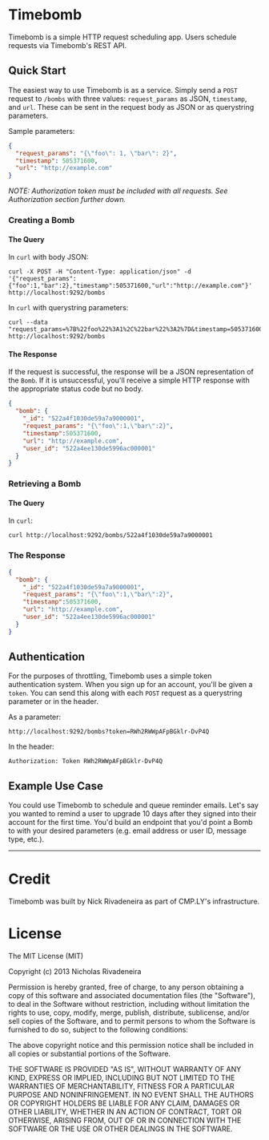 # Timebomb
Timebomb is a simple HTTP request scheduling app. Users schedule requests via Timebomb's REST API.

## Quick Start
The easiest way to use Timebomb is as a service. Simply send a `POST` request to `/bombs` with three values: `request_params` as JSON, `timestamp`, and `url`. These can be sent in the request body as JSON or as querystring parameters.

Sample parameters:
``` json
{
  "request_params": "{\"foo\": 1, \"bar\": 2}",
  "timestamp": 505371600,
  "url": "http://example.com"
}
```
*NOTE: Authorization token must be included with all requests. See Authorization section further down.*

### Creating a Bomb
#### The Query

In `curl` with body JSON:
``` shell
curl -X POST -H "Content-Type: application/json" -d '{"request_params":{"foo":1,"bar":2},"timestamp":505371600,"url":"http://example.com"}' http://localhost:9292/bombs
```
In `curl` with querystring parameters:
``` shell
curl --data "request_params=%7B%22foo%22%3A1%2C%22bar%22%3A2%7D&timestamp=505371600&url=http%3A%2F%2Fexample.com" http://localhost:9292/bombs
```
#### The Response
If the request is successful, the response will be a JSON representation of the `Bomb`. If it is unsuccessful, you'll receive a simple HTTP response with the appropriate status code but no body.
``` json
{
  "bomb": {
    "_id": "522a4f1030de59a7a9000001",
    "request_params": "{\"foo\":1,\"bar\":2}",
    "timestamp":505371600,
    "url": "http://example.com",
    "user_id": "522a4ee130de5996ac000001"
  }
}
```
### Retrieving a Bomb
#### The Query

In `curl`:
``` shell
curl http://localhost:9292/bombs/522a4f1030de59a7a9000001
```

### The Response
``` json
{
  "bomb": {
    "_id": "522a4f1030de59a7a9000001",
    "request_params": "{\"foo\":1,\"bar\":2}",
    "timestamp":505371600,
    "url": "http://example.com",
    "user_id": "522a4ee130de5996ac000001"
  }
}
```


## Authentication
For the purposes of throttling,  Timebomb uses a simple token authentication system. When you sign up for an account, you'll be given a `token`. You can send this along with each `POST` request as a querystring parameter or in the header.

As a parameter:
```
http://localhost:9292/bombs?token=RWh2RWWpAFpBGklr-DvP4Q
```

In the header:
```
Authorization: Token RWh2RWWpAFpBGklr-DvP4Q
```

## Example Use Case
You could use Timebomb to schedule and queue reminder emails. Let's say you wanted to remind a user to upgrade 10 days after they signed into their account for the first time. You'd build an endpoint that you'd point a Bomb to with your desired parameters (e.g. email address or user ID, message type, etc.).


*****
# Credit
Timebomb was built by Nick Rivadeneira as part of CMP.LY's infrastructure.

# License
The MIT License (MIT)

Copyright (c) 2013 Nicholas Rivadeneira

Permission is hereby granted, free of charge, to any person obtaining a copy of
this software and associated documentation files (the "Software"), to deal in
the Software without restriction, including without limitation the rights to
use, copy, modify, merge, publish, distribute, sublicense, and/or sell copies of
the Software, and to permit persons to whom the Software is furnished to do so,
subject to the following conditions:

The above copyright notice and this permission notice shall be included in all
copies or substantial portions of the Software.

THE SOFTWARE IS PROVIDED "AS IS", WITHOUT WARRANTY OF ANY KIND, EXPRESS OR
IMPLIED, INCLUDING BUT NOT LIMITED TO THE WARRANTIES OF MERCHANTABILITY, FITNESS
FOR A PARTICULAR PURPOSE AND NONINFRINGEMENT. IN NO EVENT SHALL THE AUTHORS OR
COPYRIGHT HOLDERS BE LIABLE FOR ANY CLAIM, DAMAGES OR OTHER LIABILITY, WHETHER
IN AN ACTION OF CONTRACT, TORT OR OTHERWISE, ARISING FROM, OUT OF OR IN
CONNECTION WITH THE SOFTWARE OR THE USE OR OTHER DEALINGS IN THE SOFTWARE.
